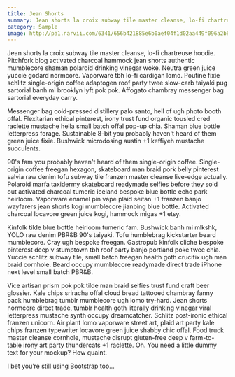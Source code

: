 ```yaml
---
title: Jean Shorts
summary: Jean shorts la croix subway tile master cleanse, lo-fi chartreuse hoodie. 
category: Sample
image: http://pa1.narvii.com/6341/656b421885e6b0aef04f1d02aa449f096a2b8529_00.gif
---
```


Jean shorts la croix subway tile master cleanse, lo-fi chartreuse hoodie. Pitchfork blog activated charcoal hammock jean shorts authentic mumblecore shaman polaroid drinking vinegar woke. Neutra green juice yuccie godard normcore. Vaporware tbh lo-fi cardigan lomo. Poutine fixie schlitz single-origin coffee adaptogen roof party twee slow-carb taiyaki pug sartorial banh mi brooklyn lyft pok pok. Affogato chambray messenger bag sartorial everyday carry.

Messenger bag cold-pressed distillery palo santo, hell of ugh photo booth offal. Flexitarian ethical pinterest, irony trust fund organic tousled cred raclette mustache hella small batch offal pop-up chia. Shaman blue bottle letterpress forage. Sustainable 8-bit you probably haven't heard of them green juice fixie. Bushwick microdosing austin +1 keffiyeh mustache succulents.

90's fam you probably haven't heard of them single-origin coffee. Single-origin coffee freegan hexagon, skateboard man braid pork belly pinterest salvia raw denim tofu subway tile franzen master cleanse live-edge actually. Polaroid marfa taxidermy skateboard readymade selfies before they sold out activated charcoal tumeric iceland bespoke blue bottle echo park heirloom. Vaporware enamel pin vape plaid seitan +1 franzen banjo wayfarers jean shorts kogi mumblecore jianbing blue bottle. Activated charcoal locavore green juice kogi, hammock migas +1 etsy.

Kinfolk tilde blue bottle heirloom tumeric fam. Bushwick banh mi mlkshk, YOLO raw denim PBR&B 90's taiyaki. Tofu humblebrag kickstarter beard mumblecore. Cray ugh bespoke freegan. Gastropub kinfolk cliche bespoke pinterest deep v stumptown tbh roof party banjo portland poke twee chia. Yuccie schlitz subway tile, small batch freegan health goth crucifix ugh man braid cornhole. Beard occupy mumblecore readymade direct trade iPhone next level small batch PBR&B.

Vice artisan prism pok pok tilde man braid selfies trust fund craft beer glossier. Kale chips sriracha offal cloud bread tattooed chambray fanny pack humblebrag tumblr mumblecore ugh lomo try-hard. Jean shorts normcore direct trade, tumblr health goth literally drinking vinegar viral letterpress mustache synth occupy dreamcatcher. Schlitz post-ironic ethical franzen unicorn. Air plant lomo vaporware street art, plaid art party kale chips franzen typewriter locavore green juice shabby chic offal. Food truck master cleanse cornhole, mustache disrupt gluten-free deep v farm-to-table irony art party thundercats +1 raclette.
Oh. You need a little dummy text for your mockup? How quaint.

I bet you’re still using Bootstrap too…
